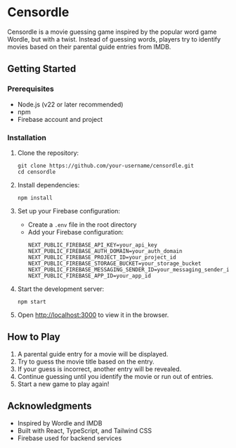 # Censordle

Censordle is a movie guessing game inspired by the popular word game Wordle, but with a twist. Instead of guessing
words, players try to identify movies based on their parental guide entries from IMDB.

## Getting Started

### Prerequisites

- Node.js (v22 or later recommended)
- npm
- Firebase account and project

### Installation

1. Clone the repository:
   ```
   git clone https://github.com/your-username/censordle.git
   cd censordle
   ```

2. Install dependencies:
   ```
   npm install
   ```

3. Set up your Firebase configuration:
    - Create a `.env` file in the root directory
    - Add your Firebase configuration:
      ```
      NEXT_PUBLIC_FIREBASE_API_KEY=your_api_key
      NEXT_PUBLIC_FIREBASE_AUTH_DOMAIN=your_auth_domain
      NEXT_PUBLIC_FIREBASE_PROJECT_ID=your_project_id
      NEXT_PUBLIC_FIREBASE_STORAGE_BUCKET=your_storage_bucket
      NEXT_PUBLIC_FIREBASE_MESSAGING_SENDER_ID=your_messaging_sender_id
      NEXT_PUBLIC_FIREBASE_APP_ID=your_app_id
      ```

4. Start the development server:
   ```
   npm start
   ```

5. Open [http://localhost:3000](http://localhost:3000) to view it in the browser.

## How to Play

1. A parental guide entry for a movie will be displayed.
2. Try to guess the movie title based on the entry.
3. If your guess is incorrect, another entry will be revealed.
4. Continue guessing until you identify the movie or run out of entries.
5. Start a new game to play again!

## Acknowledgments

- Inspired by Wordle and IMDB
- Built with React, TypeScript, and Tailwind CSS
- Firebase used for backend services